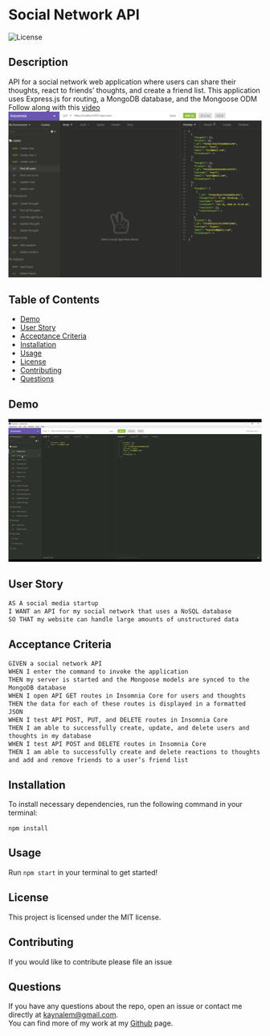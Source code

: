 # Social Network API
![License](https://img.shields.io/badge/License-MIT-blue.svg)

## Description
API for a social network web application where users can share their thoughts, react to friends’ thoughts, and create a friend list. This application uses Express.js for routing, a MongoDB database, and the Mongoose ODM  
Follow along with this [video](https://www.youtube.com/watch?v=b70DjRDo1Dc&feature=youtu.be)  
![mockup](https://raw.githubusercontent.com/Kaynalem/social-network-api/master/utils/mockup.PNG)
## Table of Contents
* [Demo](#demo)
* [User Story](#user-story)
* [Acceptance Criteria](#acceptance-criteria)
* [Installation](#installation)
* [Usage](#usage)
* [License](#license)
* [Contributing](#contributing)
* [Questions](#questions)
## Demo
  ![demo](https://raw.githubusercontent.com/Kaynalem/social-network-api/master/utils/demo.gif)  
## User Story

```
AS A social media startup
I WANT an API for my social network that uses a NoSQL database
SO THAT my website can handle large amounts of unstructured data
```

## Acceptance Criteria

```
GIVEN a social network API
WHEN I enter the command to invoke the application
THEN my server is started and the Mongoose models are synced to the MongoDB database
WHEN I open API GET routes in Insomnia Core for users and thoughts
THEN the data for each of these routes is displayed in a formatted JSON
WHEN I test API POST, PUT, and DELETE routes in Insomnia Core
THEN I am able to successfully create, update, and delete users and thoughts in my database
WHEN I test API POST and DELETE routes in Insomnia Core
THEN I am able to successfully create and delete reactions to thoughts and add and remove friends to a user’s friend list
```
## Installation
To install necessary dependencies, run the following command in your terminal:
```
npm install 
```
## Usage
Run `npm start` in your terminal to get started!
## License
This project is licensed under the MIT license.
## Contributing
If you would like to contribute please file an issue
## Questions
If you have any questions about the repo, open an issue or contact me directly at [kaynalem@gmail.com](mailto:kaynalem@gmail.com).  
You can find more of my work at my [Github](https://github.com/kaynalem) page.

